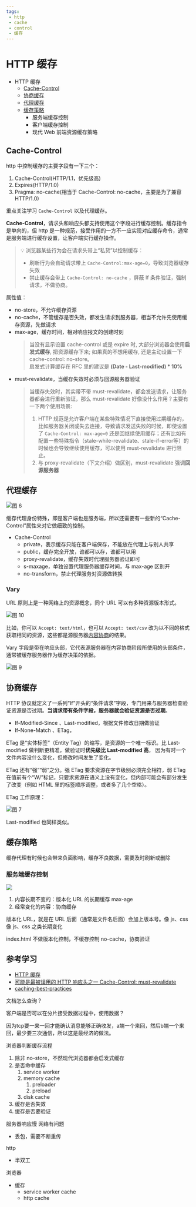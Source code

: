 ```yaml
---
tags:
 - http
 - cache
 - control
 - 缓存
---
```

# HTTP 缓存

- HTTP 缓存
  - [Cache-Control](#cache-control)
  - [协商缓存](#协商缓存)
  - [代理缓存](#代理缓存)
  - [缓存策略](#缓存策略)
    - 服务端缓存控制
    - 客户端缓存控制
    - 现代 Web 前端资源缓存策略
## Cache-Control

http 中控制缓存的主要字段有一下三个：

1. Cache-Control(HTTP/1.1，优先级高)
2. Expires(HTTP/1.0)
3. Pragma: no-cache(相当于 Cache-Control: no-cache，主要是为了兼容 HTTP/1.0)

重点关注学习 `Cache-Control` 以及代理缓存。
  
**Cache-Control**，请求头和响应头都支持使用这个字段进行缓存控制。缓存指令是单向的，但 http 是一种规范，接受作用的一方不一应实现对应缓存命令，通常是服务端进行缓存设置，让客户端实行缓存操作。

> 💡 浏览器某些行为会在请求头带上“私货”以控制缓存：  
> - 刷新行为会自动请求带上 `Cache-Control:max-age=0`，导致浏览器缓存失效
> - 禁止缓存会带上 `Cache-Control: no-cache` ，屏蔽 If 条件验证，强制请求，不做协商。

属性值：

- no-store，不允许缓存资源
- no-cache，不管缓存是否失效，都发生请求到服务器，相当不允许先使用缓存资源，先做请求
- max-age，缓存时间，相对响应报文的创建时刻
  > 当没有显示设置 cache-control 或是 expire 时, 大部分浏览器会使用**启发式缓存**, 把资源缓存下来; 如果真的不想用缓存, 还是主动设置一下cache-control: no-store。  
  > 启发式计算缓存在 RFC 里的建议是 **(Date - Last-modified) * 10%**
- must-revalidate，当缓存失效时必须与回源服务器验证
  >  当缓存失效时，其实带不带 must-revalidate，都会发送请求，让服务器都会进行重新验证，那么 must-revalidate 好像没什么作用？主要有一下两个使用场景:
  > 1. HTTP 规范是允许客户端在某些特殊情况下直接使用过期缓存的，比如服务器关闭或失去连接，导致请求发送失败的时候，即使设置了 `Cache-Control: max-age=0` 还是回继续使用缓存；还有比如有配置一些特殊指令（stale-while-revalidate、stale-if-error等）的时候也会导致继续使用缓存，可以使用 must-revalidate 进行阻止。
  > 2. 与 proxy-revalidate（下文介绍）做区别，must-revalidate 强调**回源服务器**

## 代理缓存

![图 6](images/6561aa12c52e04d459ba53c9d9eaba278a41bcacba1af8a51f64bda2ecfb6db9.png)  

缓存代理身份特殊，即是客户端也是服务端，所以还需要有一些新的“Cache-Control”属性来对它做细致的控制。

- Cache-Control
  - private，表示缓存只能在客户端保存，不能放在代理上与别人共享
  - public，缓存完全开放，谁都可以存，谁都可以用
  - proxy-revalidate，缓存失效时代理服务器验证即可
  - s-maxage，单独设置代理服务器缓存时间，与 max-age 区别开
  - no-transform，禁止代理服务对资源做转换
### Vary

URL 原则上是一种网络上的资源概念，同个 URL 可以有多种资源版本形式。

![图 10](images/a88d34744c98992ce0bd38df170fbf74743743e010f0f7e558738bd9d1d72dfd.png)  

比如，你可以 `Accept: text/html`，也可以 `Accept: text/csv` 改为以不同的格式获取相同的资源，这些都是源服务器[内容协商](https://developer.mozilla.org/zh-CN/docs/Web/HTTP/Content_negotiation)的结果。

Vary 字段是带在响应头部，它代表源服务器在内容协商阶段所使用的头部条件，通常被缓存服务器作为缓存决策的依据。

![图 9](images/7d679f31875e7cfb7cc3f3f99efc6030698374dbedcc437da771db25f34c7551.png)  

## 协商缓存

HTTP 协议就定义了一系列“If”开头的“条件请求”字段，专门用来与服务器检查验证资源是否过期。**当请求带有条件字段，服务器就会验证资源是否过期**。

- If-Modified-Since 、Last-modified，根据文件修改日期做验证
- If-None-Match 、ETag，

ETag 是“实体标签”（Entity Tag）的缩写，是资源的一个唯一标识。比 Last-modified 做判断更精准，做验证时**优先级比 Last-modified 高**， 因为有时一个文件内容没什么变化，但修改时间发生了变化。

ETag 还有“强”“弱”之分。强 ETag 要求资源在字节级别必须完全相符，弱 ETag 在值前有个“W/”标记，只要求资源在语义上没有变化，但内部可能会有部分发生了改变（例如 HTML 里的标签顺序调整，或者多了几个空格）。

ETag 工作原理：

![图 7](images/afaff54aeae0a40176e285f89da7fe10d6a1cd77a34b4da13dcb4ffb3b6b67b4.png)  

Last-modified 也同样类似。 

## 缓存策略

缓存代理有时候也会带来负面影响，缓存不良数据，需要及时刷新或删除
### 服务端缓存控制

![](images/server-cache-control.svg)  

1. 内容长期不变的：版本化 URL 的长期缓存 max-age
2. 经常变化的内容：协商缓存

版本化 URL，就是在 URL 后面（通常是文件名后面）会加上版本号。像 js、css
像 js、css 之类长期变化

index.html 不做版本化控制，不缓存控制 no-cache，协商验证
## 参考学习

- [HTTP 缓存](https://developer.mozilla.org/zh-CN/docs/Web/HTTP/Caching#Cache_validation)
- [可能是最被误用的 HTTP 响应头之一 Cache-Control: must-revalidate](https://zhuanlan.zhihu.com/p/60357719)
- [caching-best-practices](https://jakearchibald.com/2016/caching-best-practices/)



文档怎么查询？





客户端是否可以在分片接受数据过程中，使用数据？

因为tcp要一来一回才能确认消息能够正确收发，a端一个来回，然后b端一个来回，最少要三次通信，所以这是最经济的做法。



浏览器判断缓存流程
1. 除非 no-store，不然现代浏览器都会启发式缓存
2. 是否命中缓存
   1. service worker
   2. memory cache
      1. preloader
      2. preload
   3. disk cache
3. 缓存是否失效
4. 缓存是否要验证


服务器响应慢
网络有问题
 - 丢包，需要不断重传

http
- 半双工

浏览器
- 缓存
  - service worker cache
  - http cache